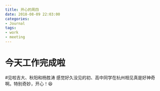 ```yaml
---
title: 开心的周四
date: 2018-08-09 22:03:00
categories:
- Journal
tags:
- work
- meeting
---
```

# 今天工作完成啦
#见啦吉大、秋阳和杨胜涛
感觉好久没见的初、高中同学在杭州相见真是好神奇啊。特别奇妙，开心！:laughing: